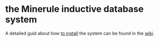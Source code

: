 # the Minerule inductive database system

A detailed guid about how [to install](https://github.com/boborbt/minerule/wiki/Installation) the system can be found in the [wiki](https://github.com/boborbt/minerule/wiki).
